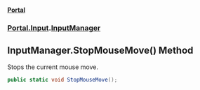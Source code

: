 #### [Portal](index.md 'index')
### [Portal.Input](Portal.Input.md 'Portal.Input').[InputManager](InputManager.md 'Portal.Input.InputManager')

## InputManager.StopMouseMove() Method

Stops the current mouse move.

```csharp
public static void StopMouseMove();
```